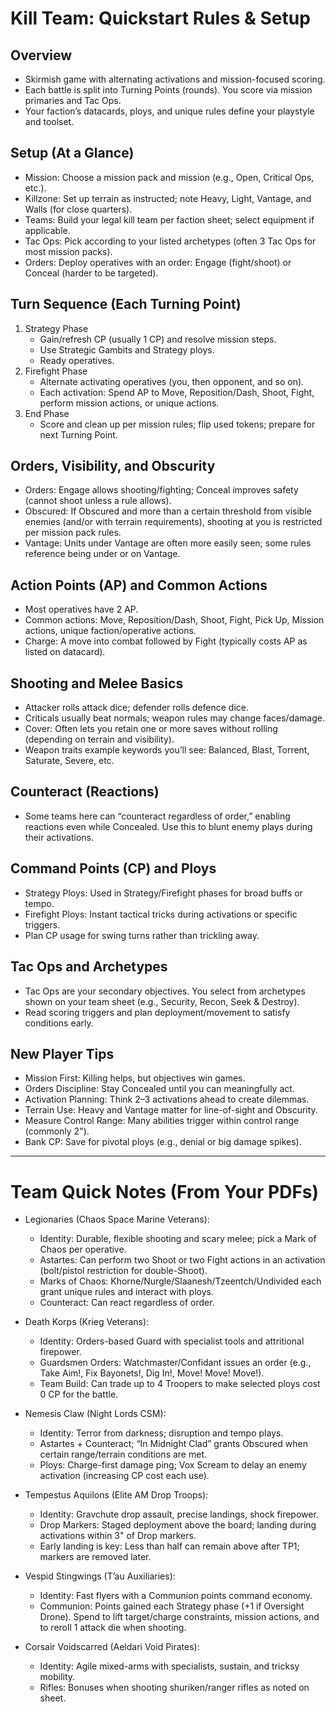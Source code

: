 # Kill Team: Quickstart Rules & Setup

## Overview
- Skirmish game with alternating activations and mission-focused scoring.
- Each battle is split into Turning Points (rounds). You score via mission primaries and Tac Ops.
- Your faction’s datacards, ploys, and unique rules define your playstyle and toolset.

## Setup (At a Glance)
- Mission: Choose a mission pack and mission (e.g., Open, Critical Ops, etc.).
- Killzone: Set up terrain as instructed; note Heavy, Light, Vantage, and Walls (for close quarters).
- Teams: Build your legal kill team per faction sheet; select equipment if applicable.
- Tac Ops: Pick according to your listed archetypes (often 3 Tac Ops for most mission packs).
- Orders: Deploy operatives with an order: Engage (fight/shoot) or Conceal (harder to be targeted).

## Turn Sequence (Each Turning Point)
1) Strategy Phase
   - Gain/refresh CP (usually 1 CP) and resolve mission steps.
   - Use Strategic Gambits and Strategy ploys.
   - Ready operatives.
2) Firefight Phase
   - Alternate activating operatives (you, then opponent, and so on).
   - Each activation: Spend AP to Move, Reposition/Dash, Shoot, Fight, perform mission actions, or unique actions.
3) End Phase
   - Score and clean up per mission rules; flip used tokens; prepare for next Turning Point.

## Orders, Visibility, and Obscurity
- Orders: Engage allows shooting/fighting; Conceal improves safety (cannot shoot unless a rule allows).
- Obscured: If Obscured and more than a certain threshold from visible enemies (and/or with terrain requirements), shooting at you is restricted per mission pack rules.
- Vantage: Units under Vantage are often more easily seen; some rules reference being under or on Vantage.

## Action Points (AP) and Common Actions
- Most operatives have 2 AP.
- Common actions: Move, Reposition/Dash, Shoot, Fight, Pick Up, Mission actions, unique faction/operative actions.
- Charge: A move into combat followed by Fight (typically costs AP as listed on datacard).

## Shooting and Melee Basics
- Attacker rolls attack dice; defender rolls defence dice.
- Criticals usually beat normals; weapon rules may change faces/damage.
- Cover: Often lets you retain one or more saves without rolling (depending on terrain and visibility).
- Weapon traits example keywords you’ll see: Balanced, Blast, Torrent, Saturate, Severe, etc.

## Counteract (Reactions)
- Some teams here can “counteract regardless of order,” enabling reactions even while Concealed. Use this to blunt enemy plays during their activations.

## Command Points (CP) and Ploys
- Strategy Ploys: Used in Strategy/Firefight phases for broad buffs or tempo.
- Firefight Ploys: Instant tactical tricks during activations or specific triggers.
- Plan CP usage for swing turns rather than trickling away.

## Tac Ops and Archetypes
- Tac Ops are your secondary objectives. You select from archetypes shown on your team sheet (e.g., Security, Recon, Seek & Destroy).
- Read scoring triggers and plan deployment/movement to satisfy conditions early.

## New Player Tips
- Mission First: Killing helps, but objectives win games.
- Orders Discipline: Stay Concealed until you can meaningfully act.
- Activation Planning: Think 2–3 activations ahead to create dilemmas.
- Terrain Use: Heavy and Vantage matter for line-of-sight and Obscurity.
- Measure Control Range: Many abilities trigger within control range (commonly 2").
- Bank CP: Save for pivotal ploys (e.g., denial or big damage spikes).

---

# Team Quick Notes (From Your PDFs)
- Legionaries (Chaos Space Marine Veterans):
  - Identity: Durable, flexible shooting and scary melee; pick a Mark of Chaos per operative.
  - Astartes: Can perform two Shoot or two Fight actions in an activation (bolt/pistol restriction for double-Shoot).
  - Marks of Chaos: Khorne/Nurgle/Slaanesh/Tzeentch/Undivided each grant unique rules and interact with ploys.
  - Counteract: Can react regardless of order.

- Death Korps (Krieg Veterans):
  - Identity: Orders-based Guard with specialist tools and attritional firepower.
  - Guardsmen Orders: Watchmaster/Confidant issues an order (e.g., Take Aim!, Fix Bayonets!, Dig In!, Move! Move! Move!).
  - Team Build: Can trade up to 4 Troopers to make selected ploys cost 0 CP for the battle.

- Nemesis Claw (Night Lords CSM):
  - Identity: Terror from darkness; disruption and tempo plays.
  - Astartes + Counteract; “In Midnight Clad” grants Obscured when certain range/terrain conditions are met.
  - Ploys: Charge-first damage ping; Vox Scream to delay an enemy activation (increasing CP cost each use).

- Tempestus Aquilons (Elite AM Drop Troops):
  - Identity: Gravchute drop assault, precise landings, shock firepower.
  - Drop Markers: Staged deployment above the board; landing during activations within 3" of Drop markers.
  - Early landing is key: Less than half can remain above after TP1; markers are removed later.

- Vespid Stingwings (T’au Auxiliaries):
  - Identity: Fast flyers with a Communion points command economy.
  - Communion: Points gained each Strategy phase (+1 if Oversight Drone). Spend to lift target/charge constraints, mission actions, and to reroll 1 attack die when shooting.

- Corsair Voidscarred (Aeldari Void Pirates):
  - Identity: Agile mixed-arms with specialists, sustain, and tricksy mobility.
  - Rifles: Bonuses when shooting shuriken/ranger rifles as noted on sheet.

